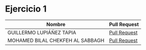 # Ejercicio 1

| Nombre | Pull Request |
|--------|--------|
| GUILLERMO LUPIÁÑEZ TAPIA | [Pull Request](https://github.com/XDavid1999/PacketService/pull/57) |
| MOHAMED BILAL CHEKFEH AL SABBAGH | [Pull Request](https://github.com/guillelpnz/TextAnalyzer/pull/33) |

